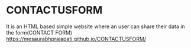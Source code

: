 # CONTACTUSFORM
It is an HTML based simple website where an user can share their data in the form(CONTACT FORM)
https://mesaurabhprajapati.github.io/CONTACTUSFORM/
